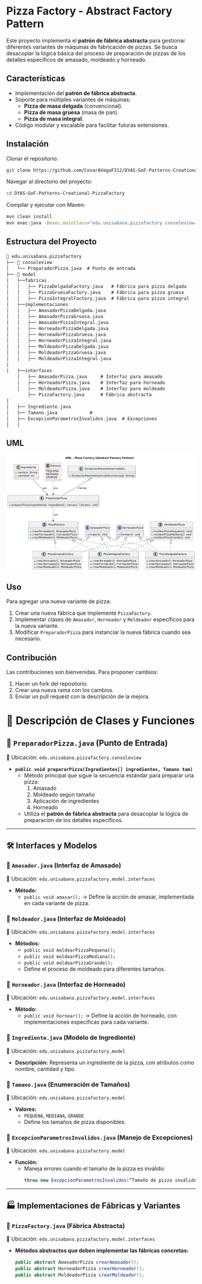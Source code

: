 # Pizza Factory - Abstract Factory Pattern

Este proyecto implementa el **patrón de fábrica abstracta** para gestionar diferentes variantes de máquinas de fabricación de pizzas. Se busca desacoplar la lógica básica del proceso de preparación de pizzas de los detalles específicos de amasado, moldeado y horneado.

## Características
- Implementación del **patrón de fábrica abstracta**.
- Soporte para múltiples variantes de máquinas:
  - **Pizza de masa delgada** (convencional).
  - **Pizza de masa gruesa** (masa de pan).
  - **Pizza de masa integral**.
- Código modular y escalable para facilitar futuras extensiones.

## Instalación

Clonar el repositorio:
```bash
git clone https://github.com/CesarAVegaF312/DYAS-GoF-Patterns-Creational-PizzaFactory.git
```

Navegar al directorio del proyecto:
```bash
cd DYAS-GoF-Patterns-Creational-PizzaFactory
```

Compilar y ejecutar con Maven:
```bash
mvn clean install
mvn exec:java -Dexec.mainClass="edu.unisabana.pizzafactory.consoleview.PreparadorPizza"
```

## Estructura del Proyecto
```
📂 edu.unisabana.pizzafactory
├── 📂 consoleview
│   └── PreparadorPizza.java  # Punto de entrada
├── 📂 model
|   ├──fabricas
│   │   ├── PizzaDelgadaFactory.java   # Fábrica para pizza delgada
│   │   ├── PizzaGruesaFactory.java    # Fábrica para pizza gruesa
│   │   ├── PizzaIntegralFactory.java  # Fábrica para pizza integral
|   ├──implementaciones
│   │   ├── AmasadorPizzaDelgada.java   
│   │   ├── AmasadorPizzaGruesa.java    
│   │   ├── AmasadorPizzaIntegral.java  
|   |   ├── HorneadorPizzaDelgada.java   
│   │   ├── HorneadorPizzaGruesa.java    
│   │   ├── HorneadorPizzaIntegral.java 
│   │   ├── MoldeadorPizzaDelgada.java   
│   │   ├── MoldeadorPizzaGruesa.java    
│   │   ├── MoldeadorPizzaIntegral.java  
|
|   ├──interfaces
    │   ├── AmasadorPizza.java     # Interfaz para amasado
    │   ├── HorneadorPizza.java    # Interfaz para horneado
    │   ├── MoldeadorPizza.java    # Interfaz para moldeado
        ├── PizzaFactory.java      # Fábrica abstracta
|
│   ├── Ingrediente.java       
│   ├── Tamano.java            # 
│   ├── ExcepcionParametrosInvalidos.java  # Excepciones
│   │   
```

## UML

![alt text](image-1.png)

## Uso
Para agregar una nueva variante de pizza:
1. Crear una nueva fábrica que implemente `PizzaFactory`.
2. Implementar clases de `Amasador`, `Horneador` y `Moldeador` específicos para la nueva variante.
3. Modificar `PreparadorPizza` para instanciar la nueva fábrica cuando sea necesario.

## Contribución
Las contribuciones son bienvenidas. Para proponer cambios:
1. Hacer un fork del repositorio.
2. Crear una nueva rama con los cambios.
3. Enviar un pull request con la descripción de la mejora.

# 📌 Descripción de Clases y Funciones

## 🎯 `PreparadorPizza.java` (Punto de Entrada)
📂 Ubicación: `edu.unisabana.pizzafactory.consoleview`

- **`public void prepararPizza(Ingredientes[] ingredientes, Tamano tam)`**  
  - Método principal que sigue la secuencia estándar para preparar una pizza:  
    1. Amasado  
    2. Moldeado según tamaño  
    3. Aplicación de ingredientes  
    4. Horneado  
  - Utiliza el **patrón de fábrica abstracta** para desacoplar la lógica de preparación de los detalles específicos.

---

## 🛠️ Interfaces y Modelos

### 🔹 `Amasador.java` (Interfaz de Amasado)
📂 Ubicación: `edu.unisabana.pizzafactory.model.interfaces`

- **Método:**  
  - `public void amasar();` → Define la acción de amasar, implementada en cada variante de pizza.

### 🔹 `Moldeador.java` (Interfaz de Moldeado)
📂 Ubicación: `edu.unisabana.pizzafactory.model.interfaces`

- **Métodos:**  
  - `public void moldearPizzaPequena();`  
  - `public void moldearPizzaMediana();`  
  - `public void moldearPizzaGrande();`  
  - Define el proceso de moldeado para diferentes tamaños.

### 🔹 `Horneador.java` (Interfaz de Horneado)
📂 Ubicación: `edu.unisabana.pizzafactory.model.interfaces`

- **Método:**  
  - `public void hornear();` → Define la acción de horneado, con implementaciones específicas para cada variante.

### 🔹 `Ingrediente.java` (Modelo de Ingrediente)
📂 Ubicación: `edu.unisabana.pizzafactory.model`

- **Descripción:** Representa un ingrediente de la pizza, con atributos como nombre, cantidad y tipo.

### 🔹 `Tamano.java` (Enumeración de Tamaños)
📂 Ubicación: `edu.unisabana.pizzafactory.model`

- **Valores:**  
  - `PEQUENA`, `MEDIANA`, `GRANDE`  
  - Define los tamaños de pizza disponibles.

### 🔹 `ExcepcionParametrosInvalidos.java` (Manejo de Excepciones)
📂 Ubicación: `edu.unisabana.pizzafactory.model`

- **Función:**  
  - Maneja errores cuando el tamaño de la pizza es inválido:  
    ```java
    throw new ExcepcionParametrosInvalidos(“Tamaño de pizza inválido:” + tam);
    ```

---

## 🏭 Implementaciones de Fábricas y Variantes

### 🔹 `PizzaFactory.java` (Fábrica Abstracta)
📂 Ubicación: `edu.unisabana.pizzafactory.model.interfaces`

- **Métodos abstractos que deben implementar las fábricas concretas:**  
  ```java
  public abstract AmasadorPizza crearAmasador();
  public abstract HorneadorPizza crearHorneador();
  public abstract MoldeadorPizza crearMoldeador();



